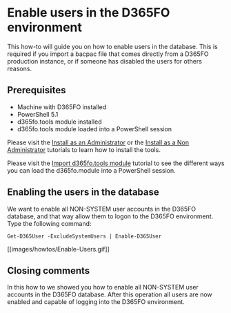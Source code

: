 ﻿# **Enable users in the D365FO environment**

This how-to will guide you on how to enable users in the database. This is required if you import a bacpac file that comes directly from a D365FO production instance, or if someone has disabled the users for others reasons.

## **Prerequisites**
* Machine with D365FO installed
* PowerShell 5.1
* d365fo.tools module installed
* d365fo.tools module loaded into a PowerShell session

Please visit the [Install as an Administrator](https://github.com/d365collaborative/d365fo.tools/wiki/Tutorial-First-Time-Install-Administrator) or the [Install as a Non Administrator](https://github.com/d365collaborative/d365fo.tools/wiki/Tutorial-First-Time-Install-Non-Administrator) tutorials to learn how to install the tools.

Please visit the [Import d365fo.tools module](https://github.com/d365collaborative/d365fo.tools/wiki/Tutorial-First-Time-Import-Module) tutorial to see the different ways you can load the d365fo.module into a PowerShell session.

## **Enabling the users in the database**
We want to enable all NON-SYSTEM user accounts in the D365FO database, and that way allow them to logon to the D365FO environment. Type the following command:

```
Get-D365User -ExcludeSystemUsers | Enable-D365User
```

[[images/howtos/Enable-Users.gif]]

## **Closing comments**
In this how to we showed you how to enable all NON-SYSTEM user accounts in the D365FO database. After this operation all users are now enabled and capable of logging into the D365FO environment.